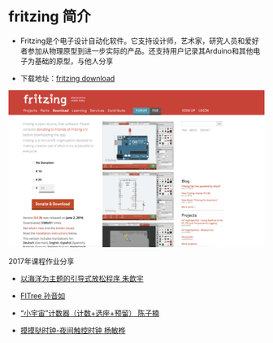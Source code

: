 # fritzing 简介
- Fritzing是个电子设计自动化软件。它支持设计师，艺术家，研究人员和爱好者参加从物理原型到进一步实际的产品。还支持用户记录其Arduino和其他电子为基础的原型，与他人分享

- 下载地址：[fritzing download](http://fritzing.org/download/)

![fritzing](https://github.com/Tangchen329/CreativeCoding_2018Summer/blob/master/Arduino/PICTURES/fritzing.png)


2017年课程作业分享

- [以海洋为主题的引导式放松程序 朱歆宇 ](https://github.com/joyce1998215/joyce98215/tree/master/Final%20project)


- [FITree 孙音如](https://github.com/rachlight97/rachlight97/tree/master/Final%20Program)


- [“小宇宙”计数器（计数+选座+预留） 陈子楠](https://github.com/c1cccc/Final-Project)


- [摸摸哒时钟-夜间触控时钟 杨敏桦](https://github.com/WEIYI7/arduino-homework.git)
